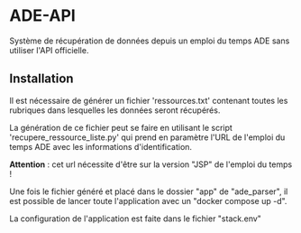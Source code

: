 # ADE-API
Système de récupération de données depuis un emploi du temps ADE sans utiliser l'API officielle.

## Installation
Il est nécessaire de générer un fichier 'ressources.txt' contenant toutes les rubriques dans lesquelles les données seront récupérés.

La génération de ce fichier peut se faire en utilisant le script 'recupere_ressource_liste.py' qui prend en paramètre l'URL de l'emploi du temps ADE avec les informations d'identification. 

**Attention** : cet url nécessite d'être sur la version "JSP" de l'emploi du temps !

Une fois le fichier généré et placé dans le dossier "app" de "ade_parser", il est possible de lancer toute l'application avec un "docker compose up -d".

La configuration de l'application est faite dans le fichier "stack.env"
